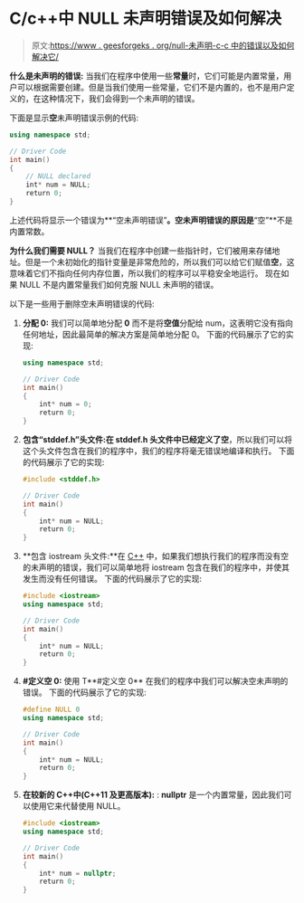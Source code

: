 # C/c++中 NULL 未声明错误及如何解决

> 原文:[https://www . geesforgeks . org/null-未声明-c-c 中的错误以及如何解决它/](https://www.geeksforgeeks.org/null-undeclared-error-in-c-c-and-how-to-resolve-it/)

**什么是未声明的错误:**
当我们在程序中使用一些**常量**时，它们可能是内置常量，用户可以根据需要创建。但是当我们使用一些常量，它们不是内置的，也不是用户定义的，在这种情况下，我们会得到一个未声明的错误。

下面是显示**空**未声明错误示例的代码:

```cpp
using namespace std;

// Driver Code
int main()
{
    // NULL declared
    int* num = NULL;
    return 0;
}
```

上述代码将显示一个错误为**“空未声明错误”**。空未声明错误的原因是**“空”**不是内置常数。

**为什么我们需要 NULL？**
当我们在程序中创建一些指针时，它们被用来存储地址。但是一个未初始化的指针变量是非常危险的，所以我们可以给它们赋值**空**，这意味着它们不指向任何内存位置，所以我们的程序可以平稳安全地运行。
现在如果 NULL 不是内置常量我们如何克服 NULL 未声明的错误。

以下是一些用于删除空未声明错误的代码:

1.  **分配 0:** 我们可以简单地分配 **0** 而不是将**空值**分配给 num，这表明它没有指向任何地址，因此最简单的解决方案是简单地分配 0。
    下面的代码展示了它的实现:

    ```cpp
    using namespace std;

    // Driver Code
    int main()
    {
        int* num = 0;
        return 0;
    }
    ```

2.  **包含“stddef.h”头文件:**在 **stddef.h** 头文件**中已经定义了空**，所以我们可以将这个头文件包含在我们的程序中，我们的程序将毫无错误地编译和执行。
    下面的代码展示了它的实现:

    ```cpp
    #include <stddef.h>

    // Driver Code
    int main()
    {
        int* num = NULL;
        return 0;
    }
    ```

3.  **包含 iostream 头文件:**在 [C++](https://www.geeksforgeeks.org/c-plus-plus/) 中，如果我们想执行我们的程序而没有空的未声明的错误，我们可以简单地将 iostream 包含在我们的程序中，并使其发生而没有任何错误。
    下面的代码展示了它的实现:

    ```cpp
    #include <iostream>
    using namespace std;

    // Driver Code
    int main()
    {
        int* num = NULL;
        return 0;
    }
    ```

4.  **#定义空 0:** 使用 T**#定义空 0** 在我们的程序中我们可以解决空未声明的错误。
    下面的代码展示了它的实现:

    ```cpp
    #define NULL 0
    using namespace std;

    // Driver Code
    int main()
    {
        int* num = NULL;
        return 0;
    }
    ```

5.  **在较新的 C++中(C++11 及更高版本):** : **nullptr** 是一个内置常量，因此我们可以使用它来代替使用 NULL。

    ```cpp
    #include <iostream>
    using namespace std;

    // Driver Code
    int main()
    {
        int* num = nullptr;
        return 0;
    }
    ```